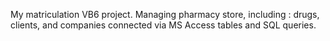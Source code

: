 My matriculation VB6 project. Managing pharmacy store, including : drugs, clients, and companies connected via MS Access tables and SQL queries.
